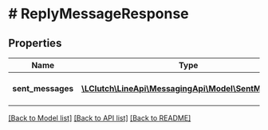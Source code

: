 # # ReplyMessageResponse

## Properties

Name | Type | Description | Notes
------------ | ------------- | ------------- | -------------
**sent_messages** | [**\LClutch\LineApi\MessagingApi\Model\SentMessage[]**](SentMessage.md) | Array of sent messages. |

[[Back to Model list]](../../README.md#models) [[Back to API list]](../../README.md#endpoints) [[Back to README]](../../README.md)
